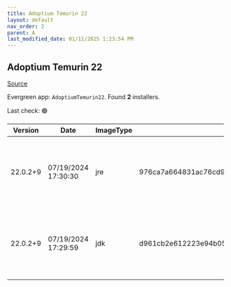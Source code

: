 ```yaml
---
title: Adoptium Temurin 22
layout: default
nav_order: 2
parent: A
last_modified_date: 01/11/2025 1:23:54 PM
---
```


## Adoptium Temurin 22

[Source](https://adoptium.net/)

Evergreen app: `AdoptiumTemurin22`. Found **2** installers.

Last check: 🟢

| Version  | Date                | ImageType | Checksum                                                         | Size      | Architecture | Type | URI                                                                                                                                                                                                                                                                |
| -------- | ------------------- | --------- | ---------------------------------------------------------------- | --------- | ------------ | ---- | ------------------------------------------------------------------------------------------------------------------------------------------------------------------------------------------------------------------------------------------------------------------ |
| 22.0.2+9 | 07/19/2024 17:30:30 | jre       | 976ca7a664831ac76cd956ce525e6c86ddcadb70c0bc29a3754c55c991955cb7 | 34783232  | x64          | msi  | [https://github.com/adoptium/temurin22-binaries/releases/download/jdk-22.0.2%2B9/OpenJDK22U-jre_x64_windows_hotspot_22.0.2_9.msi](https://github.com/adoptium/temurin22-binaries/releases/download/jdk-22.0.2%2B9/OpenJDK22U-jre_x64_windows_hotspot_22.0.2_9.msi) |
| 22.0.2+9 | 07/19/2024 17:29:59 | jdk       | d961cb2e612223e94b0506c61e1360d11b8961eab822ff12fa9b8921c4627a25 | 179064832 | x64          | msi  | [https://github.com/adoptium/temurin22-binaries/releases/download/jdk-22.0.2%2B9/OpenJDK22U-jdk_x64_windows_hotspot_22.0.2_9.msi](https://github.com/adoptium/temurin22-binaries/releases/download/jdk-22.0.2%2B9/OpenJDK22U-jdk_x64_windows_hotspot_22.0.2_9.msi) |
